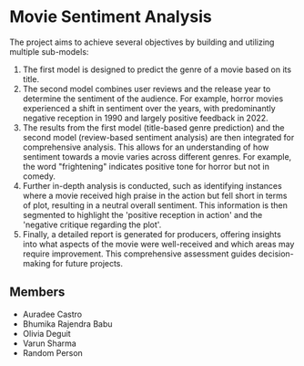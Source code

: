 # Movie Sentiment Analysis

The project aims to achieve several objectives by building and utilizing multiple sub-models:

  1. The first model is designed to predict the genre of a movie based on its title.
  2. The second model combines user reviews and the release year to determine the sentiment of the audience. For example, horror movies experienced a shift in sentiment over the years, with predominantly negative reception in 1990 and largely positive feedback in 2022.
  3. The results from the first model (title-based genre prediction) and the second model (review-based sentiment analysis) are then integrated for comprehensive analysis. This allows for an understanding of how sentiment towards a movie varies across different genres. For example, the word "frightening" indicates positive tone for horror but not in comedy.
  4. Further in-depth analysis is conducted, such as identifying instances where a movie received high praise in the action but fell short in terms of plot, resulting in a neutral overall sentiment. This information is then segmented to highlight the 'positive reception in action' and the 'negative critique regarding the plot'.
  5. Finally, a detailed report is generated for producers, offering insights into what aspects of the movie were well-received and which areas may require improvement. This comprehensive assessment guides decision-making for future projects.


## Members
- Auradee Castro
- Bhumika Rajendra Babu
- Olivia Deguit
- Varun Sharma
- Random Person
